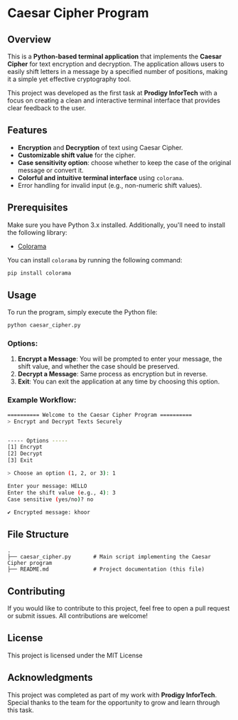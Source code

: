 # Caesar Cipher Program

## Overview
This is a **Python-based terminal application** that implements the **Caesar Cipher** for text encryption and decryption. The application allows users to easily shift letters in a message by a specified number of positions, making it a simple yet effective cryptography tool. 

This project was developed as the first task at **Prodigy InforTech** with a focus on creating a clean and interactive terminal interface that provides clear feedback to the user.

## Features
- **Encryption** and **Decryption** of text using Caesar Cipher.
- **Customizable shift value** for the cipher.
- **Case sensitivity option**: choose whether to keep the case of the original message or convert it.
- **Colorful and intuitive terminal interface** using `colorama`.
- Error handling for invalid input (e.g., non-numeric shift values).

## Prerequisites
Make sure you have Python 3.x installed. Additionally, you'll need to install the following library:
- [Colorama](https://pypi.org/project/colorama/)

You can install `colorama` by running the following command:

```bash
pip install colorama
```

## Usage
To run the program, simply execute the Python file:

```bash
python caesar_cipher.py
```

### Options:
1. **Encrypt a Message**: You will be prompted to enter your message, the shift value, and whether the case should be preserved.
2. **Decrypt a Message**: Same process as encryption but in reverse.
3. **Exit**: You can exit the application at any time by choosing this option.

### Example Workflow:
```bash
========== Welcome to the Caesar Cipher Program ==========
> Encrypt and Decrypt Texts Securely


----- Options -----
[1] Encrypt
[2] Decrypt
[3] Exit

> Choose an option (1, 2, or 3): 1

Enter your message: HELLO
Enter the shift value (e.g., 4): 3
Case sensitive (yes/no)? no

✔ Encrypted message: khoor
```

## File Structure
```
.
├── caesar_cipher.py       # Main script implementing the Caesar Cipher program
├── README.md              # Project documentation (this file)
```

## Contributing
If you would like to contribute to this project, feel free to open a pull request or submit issues. All contributions are welcome!

## License
This project is licensed under the MIT License 

## Acknowledgments
This project was completed as part of my work with **Prodigy InforTech**. Special thanks to the team for the opportunity to grow and learn through this task.
